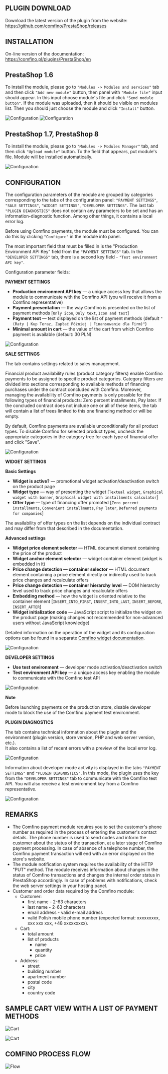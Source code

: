 ## PLUGIN DOWNLOAD

Download the latest version of the plugin from the website: https://github.com/comfino/PrestaShop/releases

## INSTALLATION

On-line version of the documentation: https://comfino.pl/plugins/PrestaShop/en

PrestaShop 1.6
-------

To install the module, please go to `"Modules -> Modules and services"` tab and then click `"Add new module"` button, then panel with `"Module file"` input should appear.
In this input choose module's file and click `"Send module button"`. If the module was uploaded, then it should be visible on modules list. Then you should just choose the module and click `"Install"` button.

![Configuration](images/en/modules_ps_16.png "Configuration")
![Configuration](images/en/modules_ps_16_panel.png "Configuration")

PrestaShop 1.7, PrestaShop 8
-------

To install the module, please go to `"Modules -> Modules Manager"` tab, and then click `"Upload module"` button.
To the field that appears, put module's file. Module will be installed automatically.

![Configuration](images/en/modules_ps_17.png "Configuration")

## CONFIGURATION

The configuration parameters of the module are grouped by categories corresponding to the tabs of the configuration panel: `"PAYMENT SETTINGS"`, `"SALE SETTINGS"`, `"WIDGET SETTINGS"`, `"DEVELOPER SETTINGS"`.
The last tab `"PLUGIN DIAGNOSTICS"` does not contain any parameters to be set and has an information-diagnostic function. Among other things, it contains a local error log.

Before using Comfino payments, the module must be configured. You can do this by clicking `"Configure"` in the module info panel.

The most important field that must be filled in is the "Production Environment API Key" field from the `"PAYMENT SETTINGS"` tab.
In the `"DEVELOPER SETTINGS"` tab, there is a second key field - `"Test environment API key"`.

Configuration parameter fields:

**PAYMENT SETTINGS**

* **Production environment API key** — a unique access key that allows the module to communicate with the Comfino API (you will receive it from a Comfino representative)
* **Payment presentation** — the way Comfino is presented on the list of payment methods [`Only icon`, `Only text`, `Icon and text`]
* **Payment text** — text displayed on the list of payment methods (default `"(Raty | Kup Teraz, Zapłać Póżniej | Finansowanie dla Firm)"`)
* **Minimal amount in cart** — the value of the cart from which Comfino payment is available (default: 30 PLN)

![Configuration](images/en/configuration1.png "Configuration")

**SALE SETTINGS**

The tab contains settings related to sales management.

Financial product availability rules (product category filters) enable Comfino payments to be assigned to specific product categories. Category filters are divided into sections corresponding to available methods of financing purchases under the contract concluded with Comfino. Moreover, managing the availability of Comfino payments is only possible for the following types of financial products: Zero percent installments, Pay later. If the concluded contract does not include one or all of these items, the tab will contain a list of trees limited to this one financing method or will be empty.

By default, Comfino payments are available unconditionally for all product types. To disable Comfino for selected product types, uncheck the appropriate categories in the category tree for each type of financial offer and click "Save".

![Configuration](images/en/configuration6.png "Configuration")

**WIDGET SETTINGS**

**Basic Settings**

* **Widget is active?** — promotional widget activation/deactivation switch on the product page
* **Widget type** — way of presenting the widget [`Textual widget`, `Graphical widget with banner`, `Graphical widget with installments calculator`]
* **Offer type** — type of financing offer promoted [`Zero percent installments`, `Convenient installments`, `Pay later`, `Deferred payments for companies`]

The availability of offer types on the list depends on the individual contract and may differ from that described in the documentation.

**Advanced settings**

* **Widget price element selector** — HTML document element containing the price of the product
* **Widget anchor element selector** — widget container element (widget is embedded in it)
* **Price change detection — container selector** — HTML document element containing a price element directly or indirectly used to track price changes and recalculate offers
* **Price change detection — container hierarchy level** — DOM hierarchy level used to track price changes and recalculate offers
* **Embedding method** — how the widget is oriented relative to the container element [`INSERT_INTO_FIRST`, `INSERT_INTO_LAST`, `INSERT_BEFORE`, `INSERT_AFTER`]
* **Widget initialization code** — JavaScript script to initialize the widget on the product page (making changes not recommended for non-advanced users without JavaScript knowledge)

Detailed information on the operation of the widget and its configuration options can be found in a separate [Comfino widget documentation](https://comfino.pl/widgets/comfino-prestashop/en).

![Configuration](images/en/configuration2.png "Configuration")

**DEVELOPER SETTINGS**

* **Use test environment** — developer mode activation/deactivation switch
* **Test environment API key** — a unique access key enabling the module to communicate with the Comfino test API

![Configuration](images/en/configuration3.png "Configuration")

**Note**

Before launching payments on the production store, disable developer mode to block the use of the Comfino payment test environment.

**PLUGIN DIAGNOSTICS**

The tab contains technical information about the plugin and the environment (plugin version, store version, PHP and web server version, etc.).\
It also contains a list of recent errors with a preview of the local error log.

![Configuration](images/en/configuration4.png "Configuration")

Information about developer mode activity is displayed in the tabs `"PAYMENT SETTINGS"` and `"PLUGIN DIAGNOSTICS"`.
In this mode, the plugin uses the key from the `"DEVELOPER SETTINGS"` tab to communicate with the Comfino test API. You will also receive a test environment key from a Comfino representative.

![Configuration](images/en/configuration5.png "Configuration")

## REMARKS

* The Comfino payment module requires you to set the customer's phone number as required in the process of entering the customer's contact details. The phone number is used to send codes and inform the customer about the status of the transaction, at a later stage of Comfino payment processing. In case of absence of a telephone number, the Comfino payment transaction will end with an error displayed on the store's website.
* The module notification system requires the availability of the HTTP "PUT" method. The module receives information about changes in the status of Comfino transactions and changes the internal order status in PrestaShop accordingly. In case of problems with notifications, check the web server settings in your hosting panel.
* Customer and order data required by the Comfino module:
    * Customer:
        * first name - 2-63 characters
        * last name - 2-63 characters
        * email address - valid e-mail address
        * valid Polish mobile phone number (expected format: xxxxxxxxx, xxx xxx xxx, +48 xxxxxxxxx).
    * Cart:
        * total amount
        * list of products
            * name
            * quantity
            * price
    * Address:
        * street
        * building number
        * apartment number
        * postal code
        * city
        * country code

## SAMPLE CART VIEW WITH A LIST OF PAYMENT METHODS

![Cart](images/en/cart_payment_view_folded.png "Cart")

![Cart](images/en/cart_payment_view_unfolded.png "Cart")

## COMFINO PROCESS FLOW

![Flow](images/comfino-flow.png "Flow")
